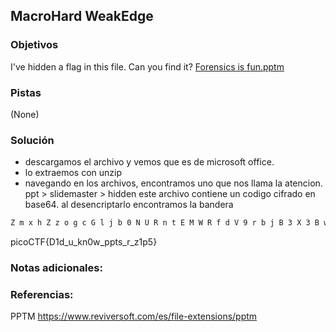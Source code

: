 ##  MacroHard WeakEdge
### Objetivos 
I've hidden a flag in this file. Can you find it? [Forensics is fun.pptm](https://mercury.picoctf.net/static/c00c449c3b08daaccacca6f9d5c55d49/Forensics%20is%20fun.pptm)

### Pistas
(None)

### Solución 

- descargamos el archivo y vemos que es de microsoft office.
- lo extraemos con unzip
- navegando en los archivos, encontramos uno que nos llama la atencion.
ppt > slidemaster > hidden
este archivo contiene un codigo cifrado en base64.
al desencriptarlo encontramos la bandera

```bash
Z m x h Z z o g c G l j b 0 N U R n t E M W R f d V 9 r b j B 3 X 3 B w d H N f c l 9 6 M X A 1 f Q
```

picoCTF{D1d_u_kn0w_ppts_r_z1p5}
### Notas adicionales:

### Referencias:
PPTM https://www.reviversoft.com/es/file-extensions/pptm